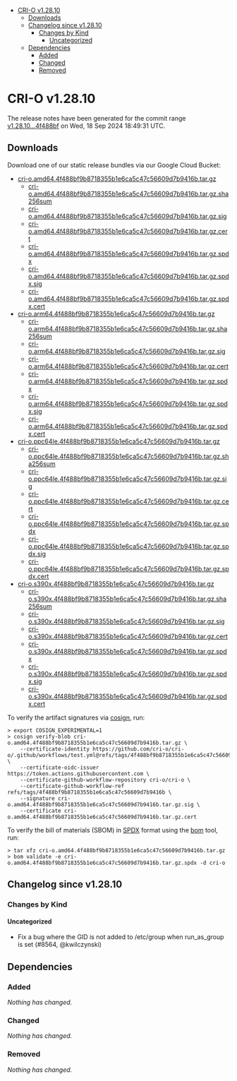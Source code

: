 - [CRI-O v1.28.10](#cri-o-v12810)
  - [Downloads](#downloads)
  - [Changelog since v1.28.10](#changelog-since-v12810)
    - [Changes by Kind](#changes-by-kind)
      - [Uncategorized](#uncategorized)
  - [Dependencies](#dependencies)
    - [Added](#added)
    - [Changed](#changed)
    - [Removed](#removed)

# CRI-O v1.28.10

The release notes have been generated for the commit range
[v1.28.10...4f488bf](https://github.com/cri-o/cri-o/compare/v1.28.10...v1.28.10) on Wed, 18 Sep 2024 18:49:31 UTC.

## Downloads

Download one of our static release bundles via our Google Cloud Bucket:

- [cri-o.amd64.4f488bf9b8718355b1e6ca5c47c56609d7b9416b.tar.gz](https://storage.googleapis.com/cri-o/artifacts/cri-o.amd64.4f488bf9b8718355b1e6ca5c47c56609d7b9416b.tar.gz)
  - [cri-o.amd64.4f488bf9b8718355b1e6ca5c47c56609d7b9416b.tar.gz.sha256sum](https://storage.googleapis.com/cri-o/artifacts/cri-o.amd64.4f488bf9b8718355b1e6ca5c47c56609d7b9416b.tar.gz.sha256sum)
  - [cri-o.amd64.4f488bf9b8718355b1e6ca5c47c56609d7b9416b.tar.gz.sig](https://storage.googleapis.com/cri-o/artifacts/cri-o.amd64.4f488bf9b8718355b1e6ca5c47c56609d7b9416b.tar.gz.sig)
  - [cri-o.amd64.4f488bf9b8718355b1e6ca5c47c56609d7b9416b.tar.gz.cert](https://storage.googleapis.com/cri-o/artifacts/cri-o.amd64.4f488bf9b8718355b1e6ca5c47c56609d7b9416b.tar.gz.cert)
  - [cri-o.amd64.4f488bf9b8718355b1e6ca5c47c56609d7b9416b.tar.gz.spdx](https://storage.googleapis.com/cri-o/artifacts/cri-o.amd64.4f488bf9b8718355b1e6ca5c47c56609d7b9416b.tar.gz.spdx)
  - [cri-o.amd64.4f488bf9b8718355b1e6ca5c47c56609d7b9416b.tar.gz.spdx.sig](https://storage.googleapis.com/cri-o/artifacts/cri-o.amd64.4f488bf9b8718355b1e6ca5c47c56609d7b9416b.tar.gz.spdx.sig)
  - [cri-o.amd64.4f488bf9b8718355b1e6ca5c47c56609d7b9416b.tar.gz.spdx.cert](https://storage.googleapis.com/cri-o/artifacts/cri-o.amd64.4f488bf9b8718355b1e6ca5c47c56609d7b9416b.tar.gz.spdx.cert)
- [cri-o.arm64.4f488bf9b8718355b1e6ca5c47c56609d7b9416b.tar.gz](https://storage.googleapis.com/cri-o/artifacts/cri-o.arm64.4f488bf9b8718355b1e6ca5c47c56609d7b9416b.tar.gz)
  - [cri-o.arm64.4f488bf9b8718355b1e6ca5c47c56609d7b9416b.tar.gz.sha256sum](https://storage.googleapis.com/cri-o/artifacts/cri-o.arm64.4f488bf9b8718355b1e6ca5c47c56609d7b9416b.tar.gz.sha256sum)
  - [cri-o.arm64.4f488bf9b8718355b1e6ca5c47c56609d7b9416b.tar.gz.sig](https://storage.googleapis.com/cri-o/artifacts/cri-o.arm64.4f488bf9b8718355b1e6ca5c47c56609d7b9416b.tar.gz.sig)
  - [cri-o.arm64.4f488bf9b8718355b1e6ca5c47c56609d7b9416b.tar.gz.cert](https://storage.googleapis.com/cri-o/artifacts/cri-o.arm64.4f488bf9b8718355b1e6ca5c47c56609d7b9416b.tar.gz.cert)
  - [cri-o.arm64.4f488bf9b8718355b1e6ca5c47c56609d7b9416b.tar.gz.spdx](https://storage.googleapis.com/cri-o/artifacts/cri-o.arm64.4f488bf9b8718355b1e6ca5c47c56609d7b9416b.tar.gz.spdx)
  - [cri-o.arm64.4f488bf9b8718355b1e6ca5c47c56609d7b9416b.tar.gz.spdx.sig](https://storage.googleapis.com/cri-o/artifacts/cri-o.arm64.4f488bf9b8718355b1e6ca5c47c56609d7b9416b.tar.gz.spdx.sig)
  - [cri-o.arm64.4f488bf9b8718355b1e6ca5c47c56609d7b9416b.tar.gz.spdx.cert](https://storage.googleapis.com/cri-o/artifacts/cri-o.arm64.4f488bf9b8718355b1e6ca5c47c56609d7b9416b.tar.gz.spdx.cert)
- [cri-o.ppc64le.4f488bf9b8718355b1e6ca5c47c56609d7b9416b.tar.gz](https://storage.googleapis.com/cri-o/artifacts/cri-o.ppc64le.4f488bf9b8718355b1e6ca5c47c56609d7b9416b.tar.gz)
  - [cri-o.ppc64le.4f488bf9b8718355b1e6ca5c47c56609d7b9416b.tar.gz.sha256sum](https://storage.googleapis.com/cri-o/artifacts/cri-o.ppc64le.4f488bf9b8718355b1e6ca5c47c56609d7b9416b.tar.gz.sha256sum)
  - [cri-o.ppc64le.4f488bf9b8718355b1e6ca5c47c56609d7b9416b.tar.gz.sig](https://storage.googleapis.com/cri-o/artifacts/cri-o.ppc64le.4f488bf9b8718355b1e6ca5c47c56609d7b9416b.tar.gz.sig)
  - [cri-o.ppc64le.4f488bf9b8718355b1e6ca5c47c56609d7b9416b.tar.gz.cert](https://storage.googleapis.com/cri-o/artifacts/cri-o.ppc64le.4f488bf9b8718355b1e6ca5c47c56609d7b9416b.tar.gz.cert)
  - [cri-o.ppc64le.4f488bf9b8718355b1e6ca5c47c56609d7b9416b.tar.gz.spdx](https://storage.googleapis.com/cri-o/artifacts/cri-o.ppc64le.4f488bf9b8718355b1e6ca5c47c56609d7b9416b.tar.gz.spdx)
  - [cri-o.ppc64le.4f488bf9b8718355b1e6ca5c47c56609d7b9416b.tar.gz.spdx.sig](https://storage.googleapis.com/cri-o/artifacts/cri-o.ppc64le.4f488bf9b8718355b1e6ca5c47c56609d7b9416b.tar.gz.spdx.sig)
  - [cri-o.ppc64le.4f488bf9b8718355b1e6ca5c47c56609d7b9416b.tar.gz.spdx.cert](https://storage.googleapis.com/cri-o/artifacts/cri-o.ppc64le.4f488bf9b8718355b1e6ca5c47c56609d7b9416b.tar.gz.spdx.cert)
- [cri-o.s390x.4f488bf9b8718355b1e6ca5c47c56609d7b9416b.tar.gz](https://storage.googleapis.com/cri-o/artifacts/cri-o.s390x.4f488bf9b8718355b1e6ca5c47c56609d7b9416b.tar.gz)
  - [cri-o.s390x.4f488bf9b8718355b1e6ca5c47c56609d7b9416b.tar.gz.sha256sum](https://storage.googleapis.com/cri-o/artifacts/cri-o.s390x.4f488bf9b8718355b1e6ca5c47c56609d7b9416b.tar.gz.sha256sum)
  - [cri-o.s390x.4f488bf9b8718355b1e6ca5c47c56609d7b9416b.tar.gz.sig](https://storage.googleapis.com/cri-o/artifacts/cri-o.s390x.4f488bf9b8718355b1e6ca5c47c56609d7b9416b.tar.gz.sig)
  - [cri-o.s390x.4f488bf9b8718355b1e6ca5c47c56609d7b9416b.tar.gz.cert](https://storage.googleapis.com/cri-o/artifacts/cri-o.s390x.4f488bf9b8718355b1e6ca5c47c56609d7b9416b.tar.gz.cert)
  - [cri-o.s390x.4f488bf9b8718355b1e6ca5c47c56609d7b9416b.tar.gz.spdx](https://storage.googleapis.com/cri-o/artifacts/cri-o.s390x.4f488bf9b8718355b1e6ca5c47c56609d7b9416b.tar.gz.spdx)
  - [cri-o.s390x.4f488bf9b8718355b1e6ca5c47c56609d7b9416b.tar.gz.spdx.sig](https://storage.googleapis.com/cri-o/artifacts/cri-o.s390x.4f488bf9b8718355b1e6ca5c47c56609d7b9416b.tar.gz.spdx.sig)
  - [cri-o.s390x.4f488bf9b8718355b1e6ca5c47c56609d7b9416b.tar.gz.spdx.cert](https://storage.googleapis.com/cri-o/artifacts/cri-o.s390x.4f488bf9b8718355b1e6ca5c47c56609d7b9416b.tar.gz.spdx.cert)

To verify the artifact signatures via [cosign](https://github.com/sigstore/cosign), run:

```console
> export COSIGN_EXPERIMENTAL=1
> cosign verify-blob cri-o.amd64.4f488bf9b8718355b1e6ca5c47c56609d7b9416b.tar.gz \
    --certificate-identity https://github.com/cri-o/cri-o/.github/workflows/test.yml@refs/tags/4f488bf9b8718355b1e6ca5c47c56609d7b9416b \
    --certificate-oidc-issuer https://token.actions.githubusercontent.com \
    --certificate-github-workflow-repository cri-o/cri-o \
    --certificate-github-workflow-ref refs/tags/4f488bf9b8718355b1e6ca5c47c56609d7b9416b \
    --signature cri-o.amd64.4f488bf9b8718355b1e6ca5c47c56609d7b9416b.tar.gz.sig \
    --certificate cri-o.amd64.4f488bf9b8718355b1e6ca5c47c56609d7b9416b.tar.gz.cert
```

To verify the bill of materials (SBOM) in [SPDX](https://spdx.org) format using the [bom](https://sigs.k8s.io/bom) tool, run:

```console
> tar xfz cri-o.amd64.4f488bf9b8718355b1e6ca5c47c56609d7b9416b.tar.gz
> bom validate -e cri-o.amd64.4f488bf9b8718355b1e6ca5c47c56609d7b9416b.tar.gz.spdx -d cri-o
```

## Changelog since v1.28.10

### Changes by Kind

#### Uncategorized
 - Fix a bug where the GID is not added to /etc/group when run_as_group is set (#8564, @kwilczynski)

## Dependencies

### Added
_Nothing has changed._

### Changed
_Nothing has changed._

### Removed
_Nothing has changed._
